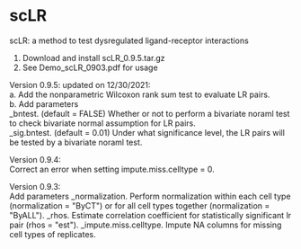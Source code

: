 # scLR
scLR: a method to test dysregulated ligand-receptor interactions

1. Download and install scLR_0.9.5.tar.gz
2. See Demo_scLR_0903.pdf for usage

Version 0.9.5: updated on 12/30/2021:\
a. Add the nonparametric Wilcoxon rank sum test to evaluate LR pairs.\
b. Add parameters\
_bntest. (default = FALSE) Whether or not to perform a bivariate noraml test to check bivariate normal assumption for LR pairs.\
_sig.bntest. (default = 0.01) Under what significance level, the LR pairs will be tested by a bivariate noraml test.

Version 0.9.4:\
Correct an error when setting impute.miss.celltype = 0.

Version 0.9.3:\
Add parameters
_normalization. Perform normalization within each cell type (normalization = "ByCT") or for all cell types together (normalization = "ByALL").
_rhos. Estimate correlation coefficient for statistically significant lr pair (rhos = "est").
_impute.miss.celltype. Impute NA columns for missing cell types of replicates. 
